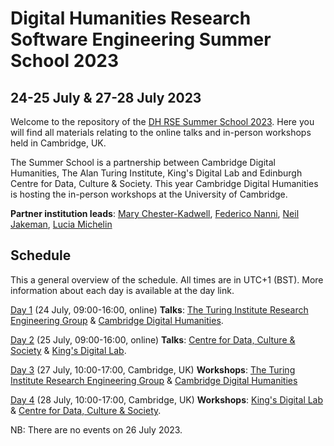 # Digital Humanities Research Software Engineering Summer School 2023
## 24-25 July & 27-28 July 2023

Welcome to the repository of the [DH RSE Summer School 2023](https://www.cdh.cam.ac.uk/events/36442/). Here you will 
find all materials relating to the online talks and in-person workshops held in Cambridge, UK.

The Summer School is a partnership between Cambridge Digital Humanities, The Alan Turing Institute, King's Digital Lab 
and Edinburgh Centre for Data, Culture & Society. This year Cambridge Digital Humanities is hosting the in-person 
workshops at the University of Cambridge.

**Partner institution leads**: [Mary Chester-Kadwell](https://www.cdh.cam.ac.uk/about/people/dr-mary-chester-kadwell/), 
[Federico Nanni](https://www.turing.ac.uk/people/researchers/federico-nanni), 
[Neil Jakeman](https://kdl.kcl.ac.uk/who-we-are/neil-jakeman/), 
[Lucia Michelin](https://www.cdcs.ed.ac.uk/about)

## Schedule

This a general overview of the schedule. All times are in UTC+1 (BST). More information about each day is available at 
the day link.

[Day 1](https://github.com/CambridgeDH/dh-rse-summer-school-2023/Day1) (24 July, 09:00-16:00, online) **Talks**: 
[The Turing Institute Research Engineering Group](https://www.turing.ac.uk/work-turing/research/research-engineering)
& [Cambridge Digital Humanities](https://www.cdh.cam.ac.uk/).

[Day 2](https://github.com/CambridgeDH/dh-rse-summer-school-2023/Day2) (25 July, 09:00-16:00, online) **Talks**: 
[Centre for Data, Culture & Society](https://www.cdcs.ed.ac.uk/) & [King's Digital Lab](https://kdl.kcl.ac.uk).

[Day 3](https://github.com/CambridgeDH/dh-rse-summer-school-2023/Day3) (27 July, 10:00-17:00, Cambridge, UK) **Workshops**: 
[The Turing Institute Research Engineering Group](https://www.turing.ac.uk/work-turing/research/research-engineering) 
& [Cambridge Digital Humanities](https://www.cdh.cam.ac.uk/) 

[Day 4](https://github.com/CambridgeDH/dh-rse-summer-school-2023/Day4) (28 July, 10:00-17:00, Cambridge, UK) **Workshops**: 
[King's Digital Lab](https://kdl.kcl.ac.uk) 
& [Centre for Data, Culture & Society](https://www.cdcs.ed.ac.uk/).

NB: There are no events on 26 July 2023.